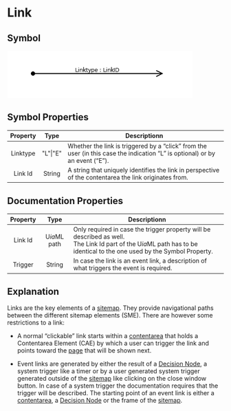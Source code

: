 # Link

## Symbol
![image](smd-link.png)

## Symbol Properties

| Property | Type | Descriptionn|
|:----------:|:------:|-------------|
| Linktype | "L"\|"E" | Whether the link is triggered by a “click” from the user (in this case the indication “L” is optional) or by an event (“E”). |
| Link Id | String | A string that uniquely identifies the link in perspective of the contentarea the link originates from. |

## Documentation Properties
| Property | Type | Descriptionn|
|:----------:|:------:|-------------|
| Link Id | U*ia*ML path | Only required in case the trigger property will be described as well. <br>The Link Id part of the U*ia*ML path has to be identical to the one used by the Symbol Property. |
| Trigger | String | In case the link is an event link, a description of what triggers the event is required. |

## Explanation
Links are the key elements of a [sitemap](../smd-sitemap/README.md). They provide navigational paths between the different sitemap elements (SME). There are however some restrictions to a link:

* A normal “clickable” link starts within a [contentarea](../smd-contentarea/README.md) that holds a Contentarea Element (CAE) by which a user can trigger the link and points toward the [page](../smd-page/README.md) that will be shown next.

* Event links are generated by either the result of a [Decision Node](../smd-decision-node/README.md), a system trigger like a timer or by a user generated system trigger generated outside of the [sitemap](../smd-sitemap/README.md) like clicking on the close window button.
In case of a system trigger the documentation requires that the trigger will be described.
The starting point of an event link is either a [contentarea](../smd-contentarea/README.md), a [Decision Node](../smd-decision-node/README.md) or the frame of the [sitemap](../smd-sitemap/README.md).